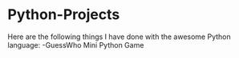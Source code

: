 # Python-Projects

Here are the following things I have done with the awesome Python language:
-GuessWho Mini Python Game
